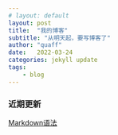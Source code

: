```yaml
---
# layout: default
layout: post
title:  "我的博客"
subtitle: "从明天起，要写博客了"
author: "quaff"
date:   2022-03-24
categories: jekyll update
tags:
    - blog
---
```



### 近期更新
[Markdown语法](./Progs/Markups/Markdown/)
